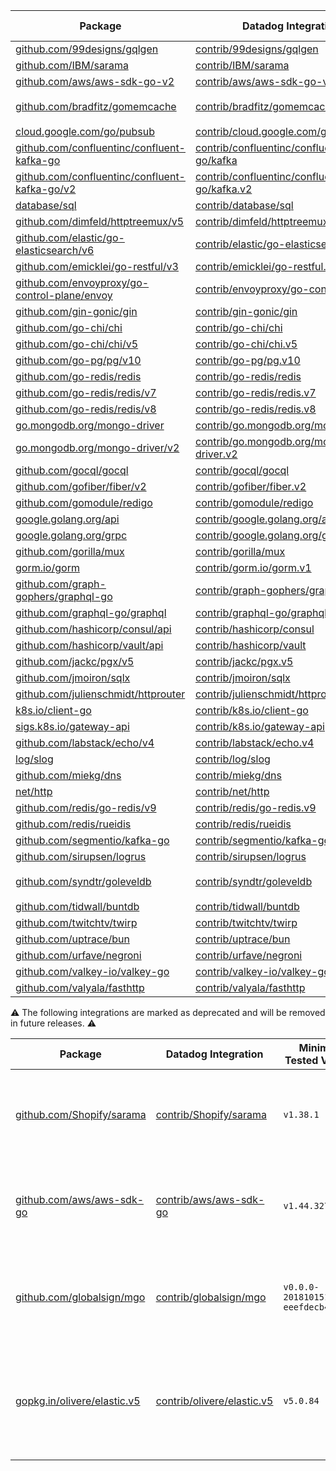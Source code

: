 | Package                                                                                                           | Datadog Integration                                                                                                                                       | Minimum Tested Version                 | Maximum Tested Version                 | Orchestrion support |
|-------------------------------------------------------------------------------------------------------------------|-----------------------------------------------------------------------------------------------------------------------------------------------------------|----------------------------------------|----------------------------------------|---------------------|
| [github.com/99designs/gqlgen](https://pkg.go.dev/github.com/99designs/gqlgen)                                     | [contrib/99designs/gqlgen](https://pkg.go.dev/github.com/DataDog/dd-trace-go/contrib/99designs/gqlgen/v2)                                                 | `v0.17.36`                             | `v0.17.78`                             | :white_check_mark:  |
| [github.com/IBM/sarama](https://pkg.go.dev/github.com/IBM/sarama)                                                 | [contrib/IBM/sarama](https://pkg.go.dev/github.com/DataDog/dd-trace-go/contrib/IBM/sarama/v2)                                                             | `v1.40.0`                              | `v1.45.2`                              | :white_check_mark:  |
| [github.com/aws/aws-sdk-go-v2](https://pkg.go.dev/github.com/aws/aws-sdk-go-v2)                                   | [contrib/aws/aws-sdk-go-v2](https://pkg.go.dev/github.com/DataDog/dd-trace-go/contrib/aws/aws-sdk-go-v2/v2)                                               | `v1.26.1`                              | `v1.37.2`                              | :white_check_mark:  |
| [github.com/bradfitz/gomemcache](https://pkg.go.dev/github.com/bradfitz/gomemcache)                               | [contrib/bradfitz/gomemcache](https://pkg.go.dev/github.com/DataDog/dd-trace-go/contrib/bradfitz/gomemcache/v2)                                           | `v0.0.0-20230611145640-acc696258285`   | `v0.0.0-20250403215159-8d39553ac7cf`   |                     |
| [cloud.google.com/go/pubsub](https://pkg.go.dev/cloud.google.com/go/pubsub)                                       | [contrib/cloud.google.com/go/pubsub.v1](https://pkg.go.dev/github.com/DataDog/dd-trace-go/contrib/cloud.google.com/go/pubsub.v1/v2)                       | `v1.37.0`                              | `v1.50.0`                              | :white_check_mark:  |
| [github.com/confluentinc/confluent-kafka-go](https://pkg.go.dev/github.com/confluentinc/confluent-kafka-go)       | [contrib/confluentinc/confluent-kafka-go/kafka](https://pkg.go.dev/github.com/DataDog/dd-trace-go/contrib/confluentinc/confluent-kafka-go/kafka/v2)       | `v1.9.2`                               | `v1.9.2`                               | :white_check_mark:  |
| [github.com/confluentinc/confluent-kafka-go/v2](https://pkg.go.dev/github.com/confluentinc/confluent-kafka-go/v2) | [contrib/confluentinc/confluent-kafka-go/kafka.v2](https://pkg.go.dev/github.com/DataDog/dd-trace-go/contrib/confluentinc/confluent-kafka-go/kafka.v2/v2) | `v2.4.0`                               | `v2.11.0`                              | :white_check_mark:  |
| [database/sql](https://pkg.go.dev/database/sql)                                                                   | [contrib/database/sql](https://pkg.go.dev/github.com/DataDog/dd-trace-go/contrib/database/sql/v2)                                                         | `N/A`                                  | `N/A`                                  | :white_check_mark:  |
| [github.com/dimfeld/httptreemux/v5](https://pkg.go.dev/github.com/dimfeld/httptreemux/v5)                         | [contrib/dimfeld/httptreemux.v5](https://pkg.go.dev/github.com/DataDog/dd-trace-go/contrib/dimfeld/httptreemux.v5/v2)                                     | `v5.5.0`                               | `v5.5.0`                               |                     |
| [github.com/elastic/go-elasticsearch/v6](https://pkg.go.dev/github.com/elastic/go-elasticsearch/v6)               | [contrib/elastic/go-elasticsearch.v6](https://pkg.go.dev/github.com/DataDog/dd-trace-go/contrib/elastic/go-elasticsearch.v6/v2)                           | `v6.8.5`                               | `v6.8.10`                              | :white_check_mark:  |
| [github.com/emicklei/go-restful/v3](https://pkg.go.dev/github.com/emicklei/go-restful/v3)                         | [contrib/emicklei/go-restful.v3](https://pkg.go.dev/github.com/DataDog/dd-trace-go/contrib/emicklei/go-restful.v3/v2)                                     | `v3.11.0`                              | `v3.12.2`                              |                     |
| [github.com/envoyproxy/go-control-plane/envoy](https://pkg.go.dev/github.com/envoyproxy/go-control-plane/envoy)   | [contrib/envoyproxy/go-control-plane](https://pkg.go.dev/github.com/DataDog/dd-trace-go/contrib/envoyproxy/go-control-plane/v2)                           | `v1.32.4`                              | `v1.32.4`                              |                     |
| [github.com/gin-gonic/gin](https://pkg.go.dev/github.com/gin-gonic/gin)                                           | [contrib/gin-gonic/gin](https://pkg.go.dev/github.com/DataDog/dd-trace-go/contrib/gin-gonic/gin/v2)                                                       | `v1.9.1`                               | `v1.10.1`                              | :white_check_mark:  |
| [github.com/go-chi/chi](https://pkg.go.dev/github.com/go-chi/chi)                                                 | [contrib/go-chi/chi](https://pkg.go.dev/github.com/DataDog/dd-trace-go/contrib/go-chi/chi/v2)                                                             | `v1.5.4`                               | `v1.5.5`                               | :white_check_mark:  |
| [github.com/go-chi/chi/v5](https://pkg.go.dev/github.com/go-chi/chi/v5)                                           | [contrib/go-chi/chi.v5](https://pkg.go.dev/github.com/DataDog/dd-trace-go/contrib/go-chi/chi.v5/v2)                                                       | `v5.2.2`                               | `v5.2.2`                               | :white_check_mark:  |
| [github.com/go-pg/pg/v10](https://pkg.go.dev/github.com/go-pg/pg/v10)                                             | [contrib/go-pg/pg.v10](https://pkg.go.dev/github.com/DataDog/dd-trace-go/contrib/go-pg/pg.v10/v2)                                                         | `v10.14.0`                             | `v10.14.0`                             |                     |
| [github.com/go-redis/redis](https://pkg.go.dev/github.com/go-redis/redis)                                         | [contrib/go-redis/redis](https://pkg.go.dev/github.com/DataDog/dd-trace-go/contrib/go-redis/redis/v2)                                                     | `v6.15.9+incompatible`                 | `v6.15.9+incompatible`                 | :white_check_mark:  |
| [github.com/go-redis/redis/v7](https://pkg.go.dev/github.com/go-redis/redis/v7)                                   | [contrib/go-redis/redis.v7](https://pkg.go.dev/github.com/DataDog/dd-trace-go/contrib/go-redis/redis.v7/v2)                                               | `v7.4.1`                               | `v7.4.1`                               | :white_check_mark:  |
| [github.com/go-redis/redis/v8](https://pkg.go.dev/github.com/go-redis/redis/v8)                                   | [contrib/go-redis/redis.v8](https://pkg.go.dev/github.com/DataDog/dd-trace-go/contrib/go-redis/redis.v8/v2)                                               | `v8.11.5`                              | `v8.11.5`                              | :white_check_mark:  |
| [go.mongodb.org/mongo-driver](https://pkg.go.dev/go.mongodb.org/mongo-driver)                                     | [contrib/go.mongodb.org/mongo-driver](https://pkg.go.dev/github.com/DataDog/dd-trace-go/contrib/go.mongodb.org/mongo-driver/v2)                           | `v1.12.1`                              | `v1.17.4`                              | :white_check_mark:  |
| [go.mongodb.org/mongo-driver/v2](https://pkg.go.dev/go.mongodb.org/mongo-driver/v2)                               | [contrib/go.mongodb.org/mongo-driver.v2](https://pkg.go.dev/github.com/DataDog/dd-trace-go/contrib/go.mongodb.org/mongo-driver.v2/v2)                     | `v2.2.2`                               | `v2.2.3`                               | :white_check_mark:  |
| [github.com/gocql/gocql](https://pkg.go.dev/github.com/gocql/gocql)                                               | [contrib/gocql/gocql](https://pkg.go.dev/github.com/DataDog/dd-trace-go/contrib/gocql/gocql/v2)                                                           | `v1.6.0`                               | `v1.7.0`                               | :white_check_mark:  |
| [github.com/gofiber/fiber/v2](https://pkg.go.dev/github.com/gofiber/fiber/v2)                                     | [contrib/gofiber/fiber.v2](https://pkg.go.dev/github.com/DataDog/dd-trace-go/contrib/gofiber/fiber.v2/v2)                                                 | `v2.52.9`                              | `v2.52.9`                              | :white_check_mark:  |
| [github.com/gomodule/redigo](https://pkg.go.dev/github.com/gomodule/redigo)                                       | [contrib/gomodule/redigo](https://pkg.go.dev/github.com/DataDog/dd-trace-go/contrib/gomodule/redigo/v2)                                                   | `v1.8.9`                               | `v1.9.2`                               | :white_check_mark:  |
| [google.golang.org/api](https://pkg.go.dev/google.golang.org/api)                                                 | [contrib/google.golang.org/api](https://pkg.go.dev/github.com/DataDog/dd-trace-go/contrib/google.golang.org/api/v2)                                       | `v0.169.0`                             | `v0.246.0`                             |                     |
| [google.golang.org/grpc](https://pkg.go.dev/google.golang.org/grpc)                                               | [contrib/google.golang.org/grpc](https://pkg.go.dev/github.com/DataDog/dd-trace-go/contrib/google.golang.org/grpc/v2)                                     | `v1.72.0`                              | `v1.74.2`                              | :white_check_mark:  |
| [github.com/gorilla/mux](https://pkg.go.dev/github.com/gorilla/mux)                                               | [contrib/gorilla/mux](https://pkg.go.dev/github.com/DataDog/dd-trace-go/contrib/gorilla/mux/v2)                                                           | `v1.8.1`                               | `v1.8.1`                               | :white_check_mark:  |
| [gorm.io/gorm](https://pkg.go.dev/gorm.io/gorm)                                                                   | [contrib/gorm.io/gorm.v1](https://pkg.go.dev/github.com/DataDog/dd-trace-go/contrib/gorm.io/gorm.v1/v2)                                                   | `v1.25.5`                              | `v1.30.1`                              | :white_check_mark:  |
| [github.com/graph-gophers/graphql-go](https://pkg.go.dev/github.com/graph-gophers/graphql-go)                     | [contrib/graph-gophers/graphql-go](https://pkg.go.dev/github.com/DataDog/dd-trace-go/contrib/graph-gophers/graphql-go/v2)                                 | `v1.5.0`                               | `v1.6.0`                               | :white_check_mark:  |
| [github.com/graphql-go/graphql](https://pkg.go.dev/github.com/graphql-go/graphql)                                 | [contrib/graphql-go/graphql](https://pkg.go.dev/github.com/DataDog/dd-trace-go/contrib/graphql-go/graphql/v2)                                             | `v0.8.1`                               | `v0.8.1`                               | :white_check_mark:  |
| [github.com/hashicorp/consul/api](https://pkg.go.dev/github.com/hashicorp/consul/api)                             | [contrib/hashicorp/consul](https://pkg.go.dev/github.com/DataDog/dd-trace-go/contrib/hashicorp/consul/v2)                                                 | `v1.24.0`                              | `v1.32.1`                              |                     |
| [github.com/hashicorp/vault/api](https://pkg.go.dev/github.com/hashicorp/vault/api)                               | [contrib/hashicorp/vault](https://pkg.go.dev/github.com/DataDog/dd-trace-go/contrib/hashicorp/vault/v2)                                                   | `v1.9.2`                               | `v1.20.0`                              | :white_check_mark:  |
| [github.com/jackc/pgx/v5](https://pkg.go.dev/github.com/jackc/pgx/v5)                                             | [contrib/jackc/pgx.v5](https://pkg.go.dev/github.com/DataDog/dd-trace-go/contrib/jackc/pgx.v5/v2)                                                         | `v5.6.0`                               | `v5.7.5`                               | :white_check_mark:  |
| [github.com/jmoiron/sqlx](https://pkg.go.dev/github.com/jmoiron/sqlx)                                             | [contrib/jmoiron/sqlx](https://pkg.go.dev/github.com/DataDog/dd-trace-go/contrib/jmoiron/sqlx/v2)                                                         | `v1.3.5`                               | `v1.4.0`                               |                     |
| [github.com/julienschmidt/httprouter](https://pkg.go.dev/github.com/julienschmidt/httprouter)                     | [contrib/julienschmidt/httprouter](https://pkg.go.dev/github.com/DataDog/dd-trace-go/contrib/julienschmidt/httprouter/v2)                                 | `v1.3.0`                               | `v1.3.0`                               | :white_check_mark:  |
| [k8s.io/client-go](https://pkg.go.dev/k8s.io/client-go)                                                           | [contrib/k8s.io/client-go](https://pkg.go.dev/github.com/DataDog/dd-trace-go/contrib/k8s.io/client-go/v2)                                                 | `v0.31.4`                              | `v0.33.3`                              | :white_check_mark:  |
| [sigs.k8s.io/gateway-api](https://pkg.go.dev/sigs.k8s.io/gateway-api)                                             | [contrib/k8s.io/gateway-api](https://pkg.go.dev/github.com/DataDog/dd-trace-go/contrib/k8s.io/gateway-api/v2)                                             | `v1.2.1`                               | `v1.3.0`                               |                     |
| [github.com/labstack/echo/v4](https://pkg.go.dev/github.com/labstack/echo/v4)                                     | [contrib/labstack/echo.v4](https://pkg.go.dev/github.com/DataDog/dd-trace-go/contrib/labstack/echo.v4/v2)                                                 | `v4.11.1`                              | `v4.13.4`                              | :white_check_mark:  |
| [log/slog](https://pkg.go.dev/log/slog)                                                                           | [contrib/log/slog](https://pkg.go.dev/github.com/DataDog/dd-trace-go/contrib/log/slog/v2)                                                                 | `N/A`                                  | `N/A`                                  | :white_check_mark:  |
| [github.com/miekg/dns](https://pkg.go.dev/github.com/miekg/dns)                                                   | [contrib/miekg/dns](https://pkg.go.dev/github.com/DataDog/dd-trace-go/contrib/miekg/dns/v2)                                                               | `v1.1.55`                              | `v1.1.68`                              |                     |
| [net/http](https://pkg.go.dev/net/http)                                                                           | [contrib/net/http](https://pkg.go.dev/github.com/DataDog/dd-trace-go/contrib/net/http/v2)                                                                 | `N/A`                                  | `N/A`                                  | :white_check_mark:  |
| [github.com/redis/go-redis/v9](https://pkg.go.dev/github.com/redis/go-redis/v9)                                   | [contrib/redis/go-redis.v9](https://pkg.go.dev/github.com/DataDog/dd-trace-go/contrib/redis/go-redis.v9/v2)                                               | `v9.7.3`                               | `v9.12.0`                              | :white_check_mark:  |
| [github.com/redis/rueidis](https://pkg.go.dev/github.com/redis/rueidis)                                           | [contrib/redis/rueidis](https://pkg.go.dev/github.com/DataDog/dd-trace-go/contrib/redis/rueidis/v2)                                                       | `v1.0.55`                              | `v1.0.64`                              | :white_check_mark:  |
| [github.com/segmentio/kafka-go](https://pkg.go.dev/github.com/segmentio/kafka-go)                                 | [contrib/segmentio/kafka-go](https://pkg.go.dev/github.com/DataDog/dd-trace-go/contrib/segmentio/kafka-go/v2)                                             | `v0.4.42`                              | `v0.4.48`                              | :white_check_mark:  |
| [github.com/sirupsen/logrus](https://pkg.go.dev/github.com/sirupsen/logrus)                                       | [contrib/sirupsen/logrus](https://pkg.go.dev/github.com/DataDog/dd-trace-go/contrib/sirupsen/logrus/v2)                                                   | `v1.9.3`                               | `v1.9.3`                               | :white_check_mark:  |
| [github.com/syndtr/goleveldb](https://pkg.go.dev/github.com/syndtr/goleveldb)                                     | [contrib/syndtr/goleveldb](https://pkg.go.dev/github.com/DataDog/dd-trace-go/contrib/syndtr/goleveldb/v2)                                                 | `v1.0.1-0.20220721030215-126854af5e6d` | `v1.0.1-0.20220721030215-126854af5e6d` |                     |
| [github.com/tidwall/buntdb](https://pkg.go.dev/github.com/tidwall/buntdb)                                         | [contrib/tidwall/buntdb](https://pkg.go.dev/github.com/DataDog/dd-trace-go/contrib/tidwall/buntdb/v2)                                                     | `v1.3.0`                               | `v1.3.2`                               |                     |
| [github.com/twitchtv/twirp](https://pkg.go.dev/github.com/twitchtv/twirp)                                         | [contrib/twitchtv/twirp](https://pkg.go.dev/github.com/DataDog/dd-trace-go/contrib/twitchtv/twirp/v2)                                                     | `v8.1.3+incompatible`                  | `v8.1.3+incompatible`                  | :white_check_mark:  |
| [github.com/uptrace/bun](https://pkg.go.dev/github.com/uptrace/bun)                                               | [contrib/uptrace/bun](https://pkg.go.dev/github.com/DataDog/dd-trace-go/contrib/uptrace/bun/v2)                                                           | `v1.1.17`                              | `v1.2.15`                              |                     |
| [github.com/urfave/negroni](https://pkg.go.dev/github.com/urfave/negroni)                                         | [contrib/urfave/negroni](https://pkg.go.dev/github.com/DataDog/dd-trace-go/contrib/urfave/negroni/v2)                                                     | `v1.0.0`                               | `v1.0.0`                               |                     |
| [github.com/valkey-io/valkey-go](https://pkg.go.dev/github.com/valkey-io/valkey-go)                               | [contrib/valkey-io/valkey-go](https://pkg.go.dev/github.com/DataDog/dd-trace-go/contrib/valkey-io/valkey-go/v2)                                           | `v1.0.55`                              | `v1.0.64`                              | :white_check_mark:  |
| [github.com/valyala/fasthttp](https://pkg.go.dev/github.com/valyala/fasthttp)                                     | [contrib/valyala/fasthttp](https://pkg.go.dev/github.com/DataDog/dd-trace-go/contrib/valyala/fasthttp/v2)                                                 | `v1.51.0`                              | `v1.64.0`                              |                     |

⚠️ The following integrations are marked as deprecated and will be removed in future releases. ⚠️

|  Package                                                                                                            |  Datadog Integration                                                                                                                                        |  Minimum Tested Version                  |  Maximum Tested Version                  |  Orchestrion support  | Deprecation comment                                                                                                                                                                                                                                                               |
|---------------------------------------------------------------------------------------------------------------------|-------------------------------------------------------------------------------------------------------------------------------------------------------------|------------------------------------------|------------------------------------------|-----------------------|-----------------------------------------------------------------------------------------------------------------------------------------------------------------------------------------------------------------------------------------------------------------------------------|
| [github.com/Shopify/sarama](https://pkg.go.dev/github.com/Shopify/sarama)                                           | [contrib/Shopify/sarama](https://pkg.go.dev/github.com/DataDog/dd-trace-go/contrib/Shopify/sarama/v2)                                                       | `v1.38.1`                                | `v1.45.2`                                | :white_check_mark:    | - `contrib/Shopify/sarama`: github.com/Shopify/sarama is no longer maintained. Please migrate to github.com/IBM/sarama and use the corresponding integration. This integration will be removed in a future release.                                                               |
| [github.com/aws/aws-sdk-go](https://pkg.go.dev/github.com/aws/aws-sdk-go)                                           | [contrib/aws/aws-sdk-go](https://pkg.go.dev/github.com/DataDog/dd-trace-go/contrib/aws/aws-sdk-go/v2)                                                       | `v1.44.327`                              | `v1.55.8`                                | :white_check_mark:    | - `contrib/aws/aws-sdk-go/aws`: The AWS SDK for Go v1 is deprecated. Please migrate to github.com/aws/aws-sdk-go-v2 and use the corresponding integration. This integration will be removed in a future release.                                                                  |
| [github.com/globalsign/mgo](https://pkg.go.dev/github.com/globalsign/mgo)                                           | [contrib/globalsign/mgo](https://pkg.go.dev/github.com/DataDog/dd-trace-go/contrib/globalsign/mgo/v2)                                                       | `v0.0.0-20181015135952-eeefdecb41b8`     | `v0.0.0-20181015135952-eeefdecb41b8`     |                       | - `contrib/globalsign/mgo`: github.com/globalsign/mgo is unmaintained, please migrate to the official MongoDB driver https://github.com/mongodb/mongo-go-driver. This integration will be removed in a future release.                                                            |
| [gopkg.in/olivere/elastic.v5](https://pkg.go.dev/gopkg.in/olivere/elastic.v5)                                       | [contrib/olivere/elastic.v5](https://pkg.go.dev/github.com/DataDog/dd-trace-go/contrib/olivere/elastic.v5/v2)                                               | `v5.0.84`                                | `v5.0.86`                                |                       | - `contrib/olivere/elastic.v5`: https://github.com/olivere/elastic is deprecated. Please use the official Elasticsearch client for Go at https://github.com/elastic/go-elasticsearch and use the corresponding integration. This integration will be removed in a future release. |
